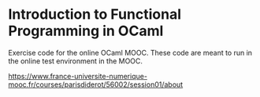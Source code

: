 # Introduction to Functional Programming in OCaml

Exercise code for the online OCaml MOOC.
These code are meant to run in the online test environment
in the MOOC.

https://www.france-universite-numerique-mooc.fr/courses/parisdiderot/56002/session01/about
